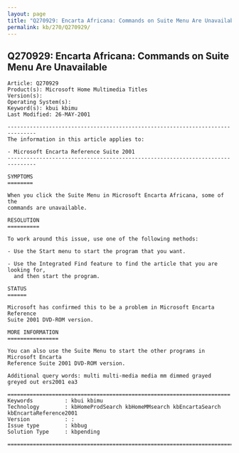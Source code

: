 ```yaml
---
layout: page
title: "Q270929: Encarta Africana: Commands on Suite Menu Are Unavailable"
permalink: kb/270/Q270929/
---
```


## Q270929: Encarta Africana: Commands on Suite Menu Are Unavailable

	Article: Q270929
	Product(s): Microsoft Home Multimedia Titles
	Version(s): 
	Operating System(s): 
	Keyword(s): kbui kbimu
	Last Modified: 26-MAY-2001
	
	-------------------------------------------------------------------------------
	The information in this article applies to:
	
	- Microsoft Encarta Reference Suite 2001 
	-------------------------------------------------------------------------------
	
	SYMPTOMS
	========
	
	When you click the Suite Menu in Microsoft Encarta Africana, some of the
	commands are unavailable.
	
	RESOLUTION
	==========
	
	To work around this issue, use one of the following methods:
	
	- Use the Start menu to start the program that you want.
	
	- Use the Integrated Find feature to find the article that you are looking for,
	  and then start the program.
	
	STATUS
	======
	
	Microsoft has confirmed this to be a problem in Microsoft Encarta Reference
	Suite 2001 DVD-ROM version.
	
	MORE INFORMATION
	================
	
	You can also use the Suite Menu to start the other programs in Microsoft Encarta
	Reference Suite 2001 DVD-ROM version.
	
	Additional query words: multi multi-media media mm dimmed grayed greyed out ers2001 ea3
	
	======================================================================
	Keywords          : kbui kbimu 
	Technology        : kbHomeProdSearch kbHomeMMsearch kbEncartaSearch kbEncartaReference2001
	Version           : :
	Issue type        : kbbug
	Solution Type     : kbpending
	
	=============================================================================
	
